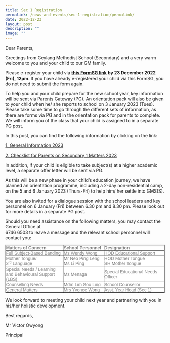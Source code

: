 ```yaml
---
title: Sec 1 Registration
permalink: /news-and-events/sec-1-registration/permalink/
date: 2022-12-23
layout: post
description: ""
image: ""
---
```

Dear Parents,

Greetings from Geylang Methodist School (Secondary) and a very warm welcome to you and your child to our GM family.

Please e-register your child via [**this FormSG link**](https://form.gov.sg/5fc3b66120ab8400115f8dc2) **by 23 December 2022 (Fri), 12pm**. If you have already e-registered your child via this FormSG, you do not need to submit the form again.

To help you and your child prepare for the new school year, key information will be sent via Parents Gateway (PG). An orientation pack will also be given to your child when he/ she reports to school on 3 January 2023 (Tues). Please take some time to go through the different sets of information, as there are forms via PG and in the orientation pack for parents to complete. We will inform you of the class that your child is assigned to in a separate PG post.

In this post, you can find the following information by clicking on the link:

[1\. General Information 2023](https://geylangmethodistsec.moe.edu.sg/wp-content/uploads/2022/12/1.-General-Information-2023.pdf)

[2\. Checklist for Parents on Secondary 1 Matters 2023](https://geylangmethodistsec.moe.edu.sg/wp-content/uploads/2022/12/2.-Checklist-for-Parents-on-Secondary-1-Matters-2023.pdf)

In addition, if your child is eligible to take subject(s) at a higher academic level, a separate offer letter will be sent via PG.

As this will be a new phase in your child’s education journey, we have planned an orientation programme, including a 2-day non-residential camp, on the 5 and 6 January 2023 (Thurs-Fri) to help him/ her settle into GMS(S).

You are also invited for a dialogue session with the school leaders and key personnel on 6 January (Fri) between 6.30 pm and 8.30 pm. Please look out for more details in a separate PG post.

Should you need assistance on the following matters, you may contact the General Office at  
6746 6503 to leave a message and the relevant school personnel will contact you:

<table border="1" style="box-sizing: border-box; border-collapse: collapse; border-spacing: 0px; background-color: rgb(255, 255, 255); color: rgb(128, 128, 128); font-family: Helvetica, Verdana, Arial, sans-serif; font-size: 14px; font-style: normal; font-variant-ligatures: normal; font-variant-caps: normal; font-weight: 400; letter-spacing: normal; orphans: 2; text-align: start; text-transform: none; white-space: normal; widows: 2; word-spacing: 0px; -webkit-text-stroke-width: 0px; text-decoration-thickness: initial; text-decoration-style: initial; text-decoration-color: initial;"><tbody style="box-sizing: border-box;"><tr style="box-sizing: border-box;"><td width="228" style="box-sizing: border-box; padding: 0px;"><strong style="box-sizing: border-box; font-weight: bold;">Matters of Concern</strong></td><td width="156" style="box-sizing: border-box; padding: 0px;"><strong style="box-sizing: border-box; font-weight: bold;">School Personnel</strong></td><td width="240" style="box-sizing: border-box; padding: 0px;"><strong style="box-sizing: border-box; font-weight: bold;">Designation</strong></td></tr><tr style="box-sizing: border-box;"><td width="228" style="box-sizing: border-box; padding: 0px;">Full Subject-Based Banding</td><td width="156" style="box-sizing: border-box; padding: 0px;">Ms Wendy Wong</td><td width="240" style="box-sizing: border-box; padding: 0px;">HOD Educational Support</td></tr><tr style="box-sizing: border-box;"><td width="228" style="box-sizing: border-box; padding: 0px;">Mother Tongue/ 3<sup style="box-sizing: border-box; font-size: 10.5px; line-height: 0; position: relative; vertical-align: baseline; top: -0.5em;">rd</sup><span>&nbsp;</span>Language</td><td width="156" style="box-sizing: border-box; padding: 0px;">Mr Neo Ping Leng<br style="box-sizing: border-box;">Ms Li Ping</td><td width="240" style="box-sizing: border-box; padding: 0px;">HOD Mother Tongue<br style="box-sizing: border-box;">SH Mother Tongue</td></tr><tr style="box-sizing: border-box;"><td width="228" style="box-sizing: border-box; padding: 0px;">Special Needs / Learning and Behavioural Support (LBS)</td><td width="156" style="box-sizing: border-box; padding: 0px;">Ms Menaga</td><td width="240" style="box-sizing: border-box; padding: 0px;">Special Educational Needs Officer</td></tr><tr style="box-sizing: border-box;"><td width="228" style="box-sizing: border-box; padding: 0px;">Counselling Needs</td><td width="156" style="box-sizing: border-box; padding: 0px;">Mdm Lim Soo Ling</td><td width="240" style="box-sizing: border-box; padding: 0px;">School Counsellor</td></tr><tr style="box-sizing: border-box;"><td width="228" style="box-sizing: border-box; padding: 0px;">General Matters</td><td width="156" style="box-sizing: border-box; padding: 0px;">Mrs Yvonee Wong</td><td width="240" style="box-sizing: border-box; padding: 0px;">Asst. Year Head (Sec 1)</td></tr></tbody></table>

We look forward to meeting your child next year and partnering with you in his/her holistic development.

Best regards,

Mr Victor Owyong

Principal